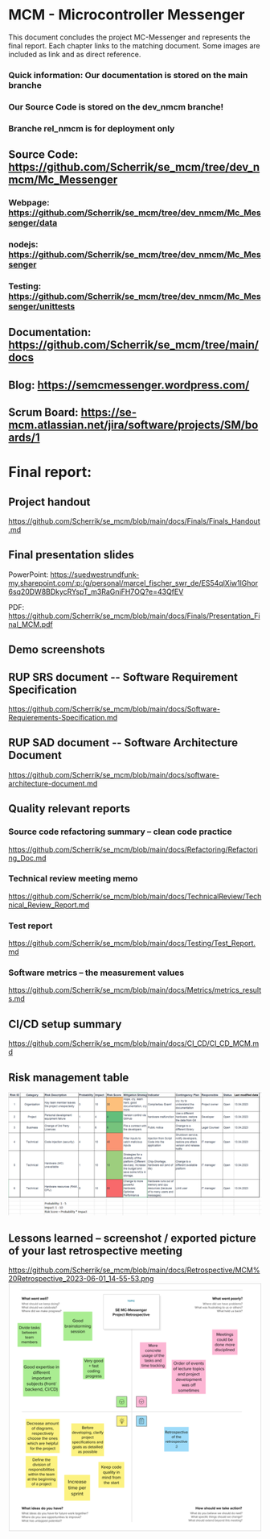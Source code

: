 # **MCM - Microcontroller Messenger**

This document concludes the project MC-Messenger and represents the final report. Each chapter links to the matching document. Some images are included as link and as direct reference. 

### Quick information: Our documentation is stored on the main branche

### Our Source Code is stored on the dev_nmcm branche!

### Branche rel_nmcm is for deployment only

## Source Code: https://github.com/Scherrik/se_mcm/tree/dev_nmcm/Mc_Messenger 
### Webpage: https://github.com/Scherrik/se_mcm/tree/dev_nmcm/Mc_Messenger/data

### nodejs: https://github.com/Scherrik/se_mcm/tree/dev_nmcm/Mc_Messenger

### Testing: https://github.com/Scherrik/se_mcm/tree/dev_nmcm/Mc_Messenger/unittests
## Documentation: https://github.com/Scherrik/se_mcm/tree/main/docs  
## Blog: https://semcmessenger.wordpress.com/  
## Scrum Board: https://se-mcm.atlassian.net/jira/software/projects/SM/boards/1  

# Final report:
## Project handout
https://github.com/Scherrik/se_mcm/blob/main/docs/Finals/Finals_Handout.md
## Final presentation slides
PowerPoint: https://suedwestrundfunk-my.sharepoint.com/:p:/g/personal/marcel_fischer_swr_de/ES54qlXiw1lGhor6sq20DW8BDkycRYspT_m3RaGniFH7OQ?e=43QfEV 

PDF: https://github.com/Scherrik/se_mcm/blob/main/docs/Finals/Presentation_Final_MCM.pdf
## Demo screenshots



## RUP SRS document -- Software Requirement Specification
https://github.com/Scherrik/se_mcm/blob/main/docs/Software-Requierements-Specification.md
## RUP SAD document -- Software Architecture Document
https://github.com/Scherrik/se_mcm/blob/main/docs/software-architecture-document.md
## Quality relevant reports
### Source code refactoring summary – clean code practice
https://github.com/Scherrik/se_mcm/blob/main/docs/Refactoring/Refactoring_Doc.md
### Technical review meeting memo
https://github.com/Scherrik/se_mcm/blob/main/docs/TechnicalReview/Technical_Review_Report.md
### Test report
https://github.com/Scherrik/se_mcm/blob/main/docs/Testing/Test_Report.md
### Software metrics – the measurement values
https://github.com/Scherrik/se_mcm/blob/main/docs/Metrics/metrics_results.md
## CI/CD setup summary
https://github.com/Scherrik/se_mcm/blob/main/docs/CI_CD/CI_CD_MCM.md
## Risk management table
![OUCD](/docs/RiskManagement/RMMM%20Table.png)
## Lessons learned – screenshot / exported picture of your last retrospective meeting
https://github.com/Scherrik/se_mcm/blob/main/docs/Retrospective/MCM%20Retrospective_2023-06-01_14-55-53.png
![OUCD](/docs/Retrospective/MCM%20Retrospective_2023-06-01_14-55-53.png)
